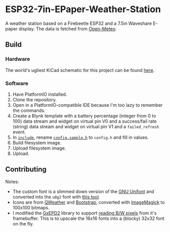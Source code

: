 # ESP32-7in-EPaper-Weather-Station

A weather station based on a Firebeetle ESP32 and a 7.5in Waveshare E-paper display. The data is fetched
from [Open-Meteo](https://open-meteo.com/).

## Build

### Hardware

The world's ugliest KiCad schematic for this project can be
found [here](https://github.com/UnsignedArduino/ESP32-7in-EPaper-Weather-Station-Hardware).

### Software

1. Have PlatformIO installed.
2. Clone the repository.
3. Open in a PlatformIO-compatible IDE because I'm too lazy to remember the commands.
4. Create a Blynk template with a battery percentage (integer from 0 to 100) data stream and widget on virtual pin V0
   and a success/fail rate (string) data stream and widget on virtual pin V1 and a `failed_refresh` event.
5. In [`include`](include), rename [`config.sample.h`](include/config.sample.h) to `config.h` and fill in values.
6. Build filesystem image.
7. Upload filesystem image.
8. Upload.

## Contributing

Notes:

* The custom font is a slimmed down version of the [GNU Unifont](https://www.unifoundry.com/unifont/index.html) and
  converted into the `u8g2` font with [this tool](https://stncrn.github.io/u8g2-unifont-helper/).
* Icons are from [QWeather](https://icons.qweather.com/en/) and [Bootstrap](https://icons.getbootstrap.com/), converted
  with [ImageMagick](https://imagemagick.org/) to 100x100 bitmaps.
* I modified the [GxEPD2](https://github.com/ZinggJM/GxEPD2) library to
  support [reading B/W pixels](lib/GxEPD2/src/GxEPD2_BW.h) from it's framebuffer. This is to upscale the 16x16 fonts
  into a (blocky) 32x32 font on the fly.
